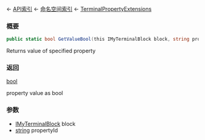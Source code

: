 ← [API索引](Api-Index) ← [命名空间索引](Namespace-Index) ← [TerminalPropertyExtensions](Sandbox.ModAPI.Interfaces.TerminalPropertyExtensions)

### 概要

```csharp
public static bool GetValueBool(this IMyTerminalBlock block, string propertyId)
```

Returns value of specified property

### 返回

[bool](https://docs.microsoft.com/en-us/dotnet/api/System.Boolean?view=netframework-4.6)

property value as bool

### 参数

* [IMyTerminalBlock](Sandbox.ModAPI.Ingame.IMyTerminalBlock) block
* [string](https://docs.microsoft.com/en-us/dotnet/api/System.String?view=netframework-4.6) propertyId
